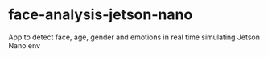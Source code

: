 # face-analysis-jetson-nano
App to detect face, age, gender and emotions in real time simulating Jetson Nano env
